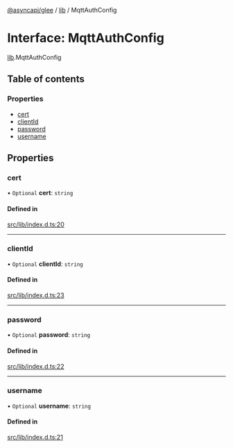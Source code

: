 [@asyncapi/glee](../README.md) / [lib](../modules/lib.md) / MqttAuthConfig

# Interface: MqttAuthConfig

[lib](../modules/lib.md).MqttAuthConfig

## Table of contents

### Properties

- [cert](lib.MqttAuthConfig.md#cert)
- [clientId](lib.MqttAuthConfig.md#clientid)
- [password](lib.MqttAuthConfig.md#password)
- [username](lib.MqttAuthConfig.md#username)

## Properties

### cert

• `Optional` **cert**: `string`

#### Defined in

[src/lib/index.d.ts:20](https://github.com/asyncapi/glee/blob/f9c7c95/src/lib/index.d.ts#L20)

___

### clientId

• `Optional` **clientId**: `string`

#### Defined in

[src/lib/index.d.ts:23](https://github.com/asyncapi/glee/blob/f9c7c95/src/lib/index.d.ts#L23)

___

### password

• `Optional` **password**: `string`

#### Defined in

[src/lib/index.d.ts:22](https://github.com/asyncapi/glee/blob/f9c7c95/src/lib/index.d.ts#L22)

___

### username

• `Optional` **username**: `string`

#### Defined in

[src/lib/index.d.ts:21](https://github.com/asyncapi/glee/blob/f9c7c95/src/lib/index.d.ts#L21)
